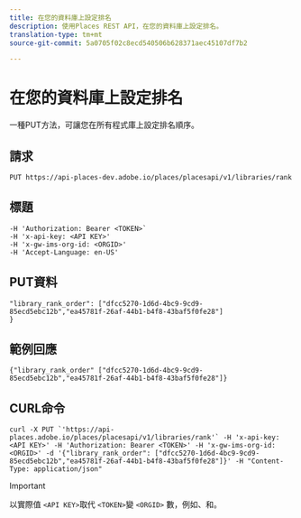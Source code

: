 ```yaml
---
title: 在您的資料庫上設定排名
description: 使用Places REST API，在您的資料庫上設定排名。
translation-type: tm+mt
source-git-commit: 5a0705f02c8ecd540506b628371aec45107df7b2

---
```



# 在您的資料庫上設定排名

一種PUT方法，可讓您在所有程式庫上設定排名順序。

## 請求

`PUT https://api-places-dev.adobe.io/places/placesapi/v1/libraries/rank`

## 標題

```-H Content-Type: application/json'
-H 'Authorization: Bearer <TOKEN>`  
-H 'x-api-key: <API KEY>'  
-H 'x-gw-ims-org-id: <ORGID>'  
-H 'Accept-Language: en-US'
```

## PUT資料

```
"library_rank_order": ["dfcc5270-1d6d-4bc9-9cd9-85ecd5ebc12b","ea45781f-26af-44b1-b4f8-43baf5f0fe28"]  
}
```

## 範例回應

```
{"library_rank_order" ["dfcc5270-1d6d-4bc9-9cd9-85ecd5ebc12b","ea45781f-26af-44b1-b4f8-43baf5f0fe28"]}
```

## CURL命令

```
curl -X PUT `'https://api-places.adobe.io/places/placesapi/v1/libraries/rank'` -H 'x-api-key: <API KEY>' -H 'Authorization: Bearer <TOKEN>' -H 'x-gw-ims-org-id: <ORGID>' -d '{"library_rank_order": ["dfcc5270-1d6d-4bc9-9cd9-85ecd5ebc12b","ea45781f-26af-44b1-b4f8-43baf5f0fe28"]}' -H "Content-Type: application/json"
```

>[!IMPORTANT]
>
>以實際值 `<API KEY>`取代 `<TOKEN>`變 `<ORGID>` 數，例如、和。


